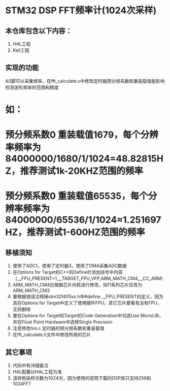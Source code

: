 # STM32 DSP FFT频率计(1024次采样)


## 本仓库包含以下内容：

1. HAL工程
2. Keil工程


## 实现的功能
A0脚可以采集频率，在fft_calculate.c中修改定时器预分频系数和重装载值能影响检测波形频率的范围和精度
# 如：
# 预分频系数0 重装载值1679，每个分辨率频率为84000000/1680/1/1024=48.82815HZ，推荐测试1k-20KHZ范围的频率  
# 预分频系数0 重装载值65535，每个分辨率频率为84000000/65536/1/1024≈1.251697HZ，推荐测试1-600HZ范围的频率  

## 移植须知
1. 使用了ADC1，使用了定时器3，使用了DMA采集ADC数据
2. 在Options for Target的C++的Define栏添加括号中内容（__FPU_PRESENT=1,__TARGET_FPU_VFP,ARM_MATH_CM4,__CC_ARM）
3. ARM_MATH_CM4应根据芯片内核进行修改，如f1系列芯片应改为ARM_MATH_CM3
4. 要根据错误注释掉stm32f405xx.h中#define __FPU_PRESENT的定义，因为其在Options for Target中定义了使用硬件FPU，其它芯片要看有没有FPU，无则删除
5. 要在Options for Target的Target的Code Generation中勾选Use MicroLIB，并在Float Point Hardware中选择Single Precision
6. 注意修改tim.c 定时器的预分频系数和重装载值
7. 在fft_calculate.h文件中修改所用的芯片

## 其它事项
1. 代码中有详细备注
2. HAL配置以HAL工程为准
3. 该样例采样次数为1024次，因为使用的官网下载的DSP库只支持256和1024FFT
